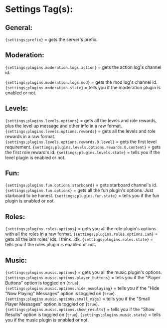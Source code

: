 
 # **Settings Tag(s):**

 ## __General:__
`{settings;prefix}` = gets the server's prefix.

## __Moderation:__
`{settings;plugins.moderation.logs.action}` = gets the action log's channel id.

`{settings;plugins.moderation.logs.mod}` = gets the mod log's channel id.
`{settings;plugins.moderation.state}` = tells you if the moderation plugin is enabled or not.

## __Levels:__
`{settings;plugins.levels.options}` = gets all the levels and role rewards, plus the level up message and other info in a raw format.
`{settings;plugins.levels.options.rewards}` = gets all the levels and role rewards in a raw format.
`{settings;plugins.levels.options.rewards.0.level}` = gets the first level requirement.
`{settings;plugins.levels.options.rewards.0.content}` = gets the first role reward's id.
`{settings;plugins.levels.state}` = tells you if the level plugin is enabled or not.

## __Fun:__
`{settings;plugins.fun.options.starboard}` = gets starboard channel's id.
`{settings;plugins.fun.options}` = gets all the fun plugin's options. Just starboard to be honest.
`{settings;plugins.fun.state}` = tells you if the fun plugin is enabled or not.

## __Roles:__
`{settings;plugins.roles.options}` = gets you all the role plugin's options with all the roles in a raw format.
`{settings;plugins.roles.options.iam}` = gets all the iam roles' ids. I think. idk.
`{settings;plugins.roles.state}` = tells you if the roles plugin is enabled or not.

## __Music:__
`{settings;plugins.music.options}` = gets you all the music plugin's options.
`{settings;plugins.music.options.player_buttons}` = tells you if the "Player Buttons" option is toggled on (`true`).
`{settings;plugins.music.options.hide_nowplaying}` = tells you if the "Hide "Now Playing" Messages" option is toggled on (`true`).
`{settings;plugins.music.options.small_msgs}` = tells you if the "Small Player Messages" option is toggled on (`true`).
`{settings;plugins.music.options.show_results}` = tells you if the "Show Results" option is toggled on (`true`).
`{settings;plugins.music.state}` = tells you if the music plugin is enabled or not.

